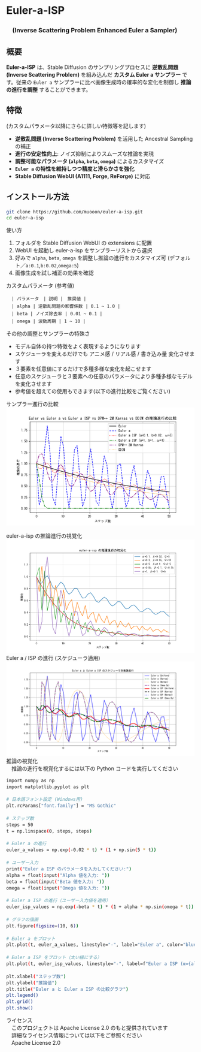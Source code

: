 # Euler-a-ISP  
### 　(Inverse Scattering Problem Enhanced Euler a Sampler)

## 概要
**Euler-a-ISP** は、Stable Diffusion のサンプリングプロセスに **逆散乱問題 (Inverse Scattering Problem)** を組み込んだ **カスタム Euler a サンプラー** です。従来の `Euler a` サンプラーに比べ画像生成時の確率的な変化を制御し **推論の進行を調整** することができます。

## 特徴
(カスタムパラメータ以降にさらに詳しい特徴等を記します)  
- **逆散乱問題 (Inverse Scattering Problem)** を活用した Ancestral Sampling の補正  
- **進行の安定性向上**: ノイズ抑制によりスムーズな推論を実現  
- **調整可能なパラメータ (`alpha`, `beta`, `omega`)** によるカスタマイズ  
- **`Euler a` の特性を維持しつつ精度と滑らかさを強化**  
- **Stable Diffusion WebUI (A1111, Forge, ReForge)** に対応

## インストール方法
```bash
git clone https://github.com/muooon/euler-a-isp.git
cd euler-a-isp
```
使い方  
1. 	フォルダを Stable Diffusion WebUI の extensions に配置  
2. 	WebUI を起動し euler-a-isp をサンプラーリストから選択  
3. 	好みで `alpha`, `beta`, `omega` を調整し推論の進行をカスタマイズ可 (デフォルト／`a:0.1`,`b:0.02`,`omega:5`)  
4. 	画像生成を試し補正の効果を確認  

カスタムパラメータ (参考値)  

　`| パラメータ　| 説明 |　推奨値 |`   
　`| alpha | 逆散乱問題の影響係数 | 0.1 ~ 1.0 |`   
　`| beta | ノイズ除去率 | 0.01 ~ 0.1 |`   
　`| omega | 波動周期 | 1 ~ 10 |`   

その他の調整とサンプラーの特殊さ  

- モデル自体の持つ特徴をよく表現するようになります  
- スケジューラを変えるだけでも アニメ感 / リアル感 / 書き込み量 変化させます  
- ３要素を任意値にするだけで多種多様な変化を起こせます  
- 任意のスケジューラと３要素への任意のパラメータにより多種多様なモデルを変化させます  
- 参考値を超えての使用もできます(以下の進行比較をご覧ください)  

サンプラー進行の比較  
![image01](https://github.com/muooon/euler-a-isp/blob/main/ISP-EulerA-GRAF-02GEN-hikaku02.png)

euler-a-isp の推論進行の視覚化  
![image01](https://github.com/muooon/euler-a-isp/blob/main/euler-a-isp-iroiro.png)
Euler a / ISP の進行 (スケジューラ適用)  
![image01](https://github.com/muooon/euler-a-isp/blob/main/euler-a-isp-iroiro02.png)
推論の視覚化  
　推論の進行を視覚化するには以下の Python コードを実行してください  
```bash
import numpy as np
import matplotlib.pyplot as plt

# 日本語フォント設定 (Windows用)
plt.rcParams["font.family"] = "MS Gothic"

# ステップ数
steps = 50
t = np.linspace(0, steps, steps)

# Euler a の進行
euler_a_values = np.exp(-0.02 * t) * (1 + np.sin(5 * t))

# ユーザー入力
print("Euler a ISP のパラメータを入力してください:")
alpha = float(input("Alpha 値を入力: "))
beta = float(input("Beta 値を入力: "))
omega = float(input("Omega 値を入力: "))

# Euler a ISP の進行（ユーザー入力値を適用）
euler_isp_values = np.exp(-beta * t) * (1 + alpha * np.sin(omega * t))

# グラフの描画
plt.figure(figsize=(10, 6))

# Euler a をプロット
plt.plot(t, euler_a_values, linestyle="-", label="Euler a", color="blue")

# Euler a ISP をプロット（太い線にする）
plt.plot(t, euler_isp_values, linestyle="-", label=f"Euler a ISP (α={alpha}, β={beta}, Ω={omega})", color="red", linewidth=2.5)

plt.xlabel("ステップ数")
plt.ylabel("推論値")
plt.title("Euler a と Euler a ISP の比較グラフ")
plt.legend()
plt.grid()
plt.show()
```
ライセンス  
　このプロジェクトは Apache License 2.0 のもと提供されています  
　詳細なライセンス情報については以下をご参照ください  
　Apache License 2.0
